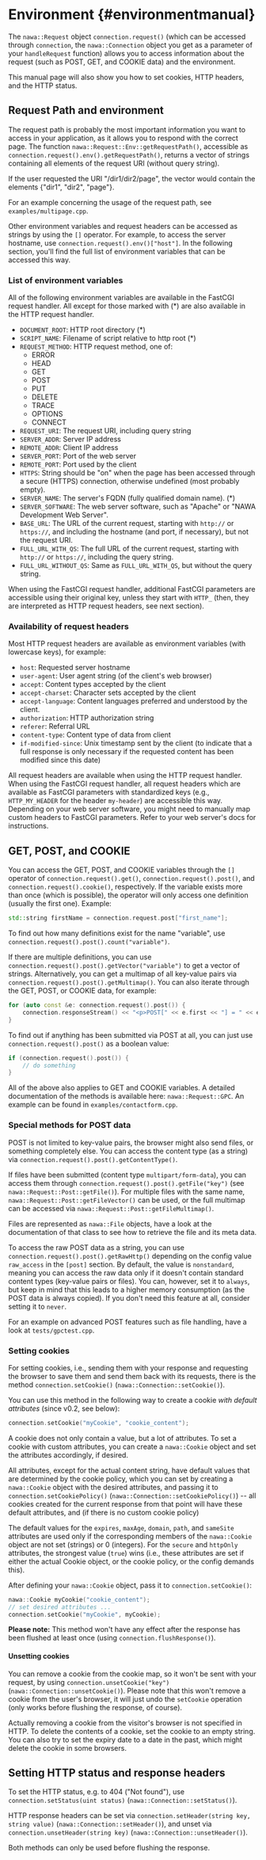 Environment {#environmentmanual}
===

The `nawa::Request` object `connection.request()` (which can be accessed 
through `connection`, the `nawa::Connection` object you get as a parameter 
of your `handleRequest` function) allows you to access information about 
the request (such as POST, GET, and COOKIE data) and the environment.

This manual page will also show you how to set cookies, HTTP headers, 
and the HTTP status.

## Request Path and environment

The request path is probably the most important information you want to 
access in your application, as it allows you to respond with the correct 
page. The function `nawa::Request::Env::getRequestPath()`, accessible as 
`connection.request().env().getRequestPath()`, returns a vector of strings 
containing all elements of the request URI (without query string).

If the user requested the URI "/dir1/dir2/page", the vector would contain 
the elements {"dir1", "dir2", "page"}.

For an example concerning the usage of the request path, see 
`examples/multipage.cpp`.

Other environment variables and request headers can be accessed as strings 
by using the `[]` operator. For example, to access the server hostname, use 
`connection.request().env()["host"]`. In the following section, you'll find 
the full list of environment variables that can be accessed this way.

### List of environment variables

All of the following environment variables are available in the FastCGI 
request handler. All except for those marked with (\*) are also available 
in the HTTP request handler.

- `DOCUMENT_ROOT`: HTTP root directory (\*)
- `SCRIPT_NAME`: Filename of script relative to http root (\*)
- `REQUEST_METHOD`: HTTP request method, one of:
    - ERROR
    - HEAD
    - GET
    - POST
    - PUT
    - DELETE
    - TRACE
    - OPTIONS
    - CONNECT
- `REQUEST_URI`: The request URI, including query string
- `SERVER_ADDR`: Server IP address
- `REMOTE_ADDR`: Client IP address
- `SERVER_PORT`: Port of the web server
- `REMOTE_PORT`: Port used by the client
- `HTTPS`: String should be "on" when the page has been accessed through 
  a secure (HTTPS) connection, otherwise undefined (most probably empty).
- `SERVER_NAME`: The server's FQDN (fully qualified domain name). (\*)
- `SERVER_SOFTWARE`: The web server software, such as "Apache" or 
  "NAWA Development Web Server".
- `BASE_URL`: The URL of the current request, starting with `http://` or 
  `https://`, and including the hostname (and port, if necessary), but not 
  the request URI.
- `FULL_URL_WITH_QS`: The full URL of the current request, starting with 
  `http://` or `https://`, including the query string.
- `FULL_URL_WITHOUT_QS`: Same as `FULL_URL_WITH_QS`, but without the query 
  string.

When using the FastCGI request handler, additional FastCGI parameters are 
accessible using their original key, unless they start with `HTTP_` (then, they 
are interpreted as HTTP request headers, see next section).

### Availability of request headers

Most HTTP request headers are available as environment 
variables (with lowercase keys), for example:

- `host`: Requested server hostname
- `user-agent`: User agent string (of the client's web browser)
- `accept`: Content types accepted by the client
- `accept-charset`: Character sets accepted by the client
- `accept-language`: Content languages preferred and understood by the client.
- `authorization`: HTTP authorization string
- `referer`: Referral URL
- `content-type`: Content type of data from client
- `if-modified-since`: Unix timestamp sent by the client (to indicate that 
  a full response is only necessary if the requested content has been 
  modified since this date)
  
All request headers are available when using the HTTP request handler. 
When using the FastCGI request handler, all request headers which are 
available as FastCGI parameters with standardized keys (e.g., `HTTP_MY_HEADER` 
for the header `my-header`) are accessible this way. Depending on 
your web server software, you might need to manually map custom headers to 
FastCGI parameters. Refer to your web server's docs for instructions.

## GET, POST, and COOKIE

You can access the GET, POST, and COOKIE variables through the `[]` 
operator of `connection.request().get()`, `connection.request().post()`, and 
`connection.request().cookie()`, respectively. If the variable exists more than 
once (which is possible), the operator will only access one definition 
(usually the first one). Example:

```cpp
std::string firstName = connection.request.post["first_name"];
```

To find out how many definitions exist for the name "variable", use  
`connection.request().post().count("variable")`.

If there are multiple definitions, you can use 
`connection.request().post().getVector("variable")` to get a vector of strings. 
Alternatively, you can get a multimap of all key-value pairs via 
`connection.request().post().getMultimap()`. You can also iterate through the 
GET, POST, or COOKIE data, for example:

```cpp
for (auto const &e: connection.request().post()) {
    connection.responseStream() << "<p>POST[" << e.first << "] = " << e.second << "</p>";
}
```

To find out if anything has been submitted via POST at all, you can just use 
`connection.request().post()` as a boolean value:

```cpp
if (connection.request().post()) {
    // do something
}
```

All of the above also applies to GET and COOKIE variables. A detailed 
documentation of the methods is available here: `nawa::Request::GPC`. 
An example can be found in `examples/contactform.cpp`.

### Special methods for POST data

POST is not limited to key-value pairs, the browser might also send files, 
or something completely else. You can access the content type (as a string) 
via `connection.request().post().getContentType()`.

If files have been submitted (content type `multipart/form-data`), 
you can access them through `connection.request().post().getFile("key")` 
(see `nawa::Request::Post::getFile()`). For multiple files with the same name, 
`nawa::Request::Post::getFileVector()` can be used, or the full multimap can 
be accessed via `nawa::Request::Post::getFileMultimap()`.

Files are represented as `nawa::File` objects, have a look at the documentation 
of that class to see how to retrieve the file and its meta data.

To access the raw POST data as a string, you can use  
`connection.request().post().getRawHttp()` depending on the config value 
`raw_access` in the `[post]` section. By default, the value is 
`nonstandard`, meaning you can access the raw data only if it doesn't 
contain standard content types (key-value pairs or files). You can, 
however, set it to `always`, but keep in mind that this leads to a higher 
memory consumption (as the POST data is always copied). If you don't need 
this feature at all, consider setting it to `never`.

For an example on advanced POST features such as file handling, have a look 
at `tests/gpctest.cpp`.

### Setting cookies

For setting cookies, i.e., sending them with your response and requesting 
the browser to save them and send them back with its requests, there is 
the method `connection.setCookie()` (`nawa::Connection::setCookie()`).

You can use this method in the following way to create a cookie 
*with default attributes* (since v0.2, see below):

```cpp
connection.setCookie("myCookie", "cookie_content");
```

A cookie does not only contain a value, but a lot of attributes. To set 
a cookie with custom attributes, you can create a `nawa::Cookie` object 
and set the attributes accordingly, if desired. 

All attributes, except for the 
actual content string, have default values that are determined by 
the cookie policy, which you can set by creating a `nawa::Cookie` 
object with the desired attributes, and passing it to 
`connection.setCookiePolicy()` (`nawa::Connection::setCookiePolicy()`) -- 
all cookies created for the current response from that point will have 
these default attributes, and (if there is no custom cookie policy) 

The default values for the `expires`, `maxAge`, `domain`, `path`, and 
`sameSite` attributes are used only if the corresponding members of the 
`nawa::Cookie` object are not set (strings) or 0 (integers). For the 
`secure` and `httpOnly` attributes, the strongest value (`true`) wins 
(i.e., these attributes are set if either the actual Cookie object, or the 
cookie policy, or the config demands this).

After defining your `nawa::Cookie` object, pass it to 
`connection.setCookie()`:

```cpp
nawa::Cookie myCookie("cookie_content");
// set desired attributes ...
connection.setCookie("myCookie", myCookie);
```

**Please note:** This method won't have any effect after the response 
has been flushed at least once (using `connection.flushResponse()`).

#### Unsetting cookies

You can remove a cookie from the cookie map, so it won't be sent with 
your request, by using `connection.unsetCookie("key")` 
(`nawa::Connection::unsetCookie()`). Please note that this won't remove 
a cookie from the user's browser, it will just undo the `setCookie` 
operation (only works before flushing the response, of course).

Actually removing a cookie from the visitor's browser is not specified in 
HTTP. To delete the contents of a cookie, set the cookie to an empty string. 
You can also try to set the expiry date to a date in the past, which might 
delete the cookie in some browsers.

## Setting HTTP status and response headers

To set the HTTP status, e.g. to 404 ("Not found"), use  
`connection.setStatus(uint status)` (`nawa::Connection::setStatus()`).

HTTP response headers can be set via `connection.setHeader(string key, string value)` 
(`nawa::Connection::setHeader()`), and unset via 
`connection.unsetHeader(string key)` (`nawa::Connection::unsetHeader()`).

Both methods can only be used before flushing the response.